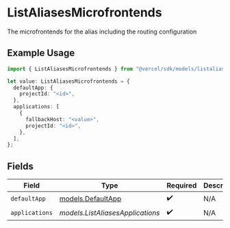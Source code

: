# ListAliasesMicrofrontends

The microfrontends for the alias including the routing configuration

## Example Usage

```typescript
import { ListAliasesMicrofrontends } from "@vercel/sdk/models/listaliasesop.js";

let value: ListAliasesMicrofrontends = {
  defaultApp: {
    projectId: "<id>",
  },
  applications: [
    {
      fallbackHost: "<value>",
      projectId: "<id>",
    },
  ],
};
```

## Fields

| Field                                        | Type                                         | Required                                     | Description                                  |
| -------------------------------------------- | -------------------------------------------- | -------------------------------------------- | -------------------------------------------- |
| `defaultApp`                                 | [models.DefaultApp](../models/defaultapp.md) | :heavy_check_mark:                           | N/A                                          |
| `applications`                               | *models.ListAliasesApplications*             | :heavy_check_mark:                           | N/A                                          |